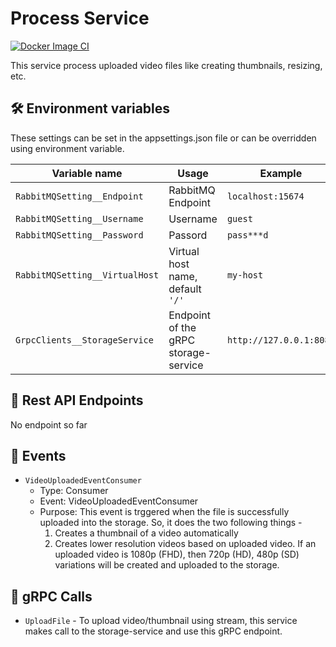 # Process Service

[![Docker Image CI](https://github.com/letslearn373/utube.process-service/actions/workflows/docker-image.yml/badge.svg)](https://github.com/letslearn373/utube.process-service/actions/workflows/docker-image.yml)

This service process uploaded video files like creating thumbnails, resizing, etc.

## :hammer_and_wrench: Environment variables
These settings can be set in the appsettings.json file or can be overridden using environment variable.

| Variable name | Usage | Example |
| -------------- | ----- | ------- |
| `RabbitMQSetting__Endpoint` | RabbitMQ Endpoint | `localhost:15674` |
| `RabbitMQSetting__Username` | Username | `guest` |
| `RabbitMQSetting__Password` | Passord | `pass***d` |
| `RabbitMQSetting__VirtualHost` | Virtual host name, default `'/'` | `my-host` |
| `GrpcClients__StorageService` | Endpoint of the gRPC storage-service | `http://127.0.0.1:8080` |

## :speech_balloon: Rest API Endpoints
No endpoint so far

## :loudspeaker: Events
* `VideoUploadedEventConsumer` 
  * Type: Consumer
  * Event: VideoUploadedEventConsumer
  * Purpose: This event is trggered when the file is successfully uploaded into the storage. 
  So, it does the two following things -
      1. Creates a thumbnail of a video automatically
      1. Creates lower resolution videos based on uploaded video. If an uploaded video is 1080p (FHD),
      then 720p (HD), 480p (SD) variations will be created and uploaded to the storage.

## :dash: gRPC Calls
* `UploadFile` - To upload video/thumbnail using stream, this service makes call to the storage-service and use this gRPC endpoint.